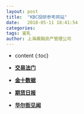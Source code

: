 ```yaml
---
layout: post
title:  "KBC投研参考网站"
date:   2018-05-11 18:41:54
categories: 
tags: 鉴乳
author: 上海袭胸资产管理公司
---
```


* content
{:toc}

* **[交易法门](https://www.jiaoyifamen.com/)**
* **[金十数据](https://www.jin10.com/)**
* **[期货日报](http://paper.7h365.com/Members/MemberIndex)**
* **[华尔街见闻](https://wallstreetcn.com/)**

